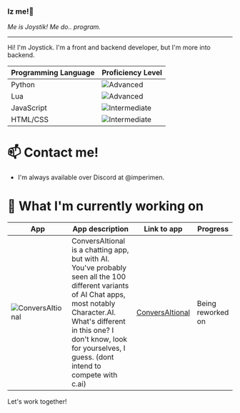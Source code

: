 ### Iz me!👋
*Me is Joystik! Me do.. program.*

---
Hi! I'm Joystick. I'm a front and backend developer, but I'm more into backend.

| Programming Language | Proficiency Level   |
|-----------------------|---------------------|
| Python                | ![Advanced](https://progress-bar.dev/87/)   |
| Lua                   | ![Advanced](https://progress-bar.dev/90/)   |
| JavaScript           | ![Intermediate](https://progress-bar.dev/73/)   |
| HTML/CSS              | ![Intermediate](https://progress-bar.dev/73/)   |

# 📫 Contact me!
- I'm always available over Discord at @imperimen.

# 🔭 What I'm currently working on

| App | App description | Link to app | Progress |
|-----|-----------------|-------------|----------|
| ![ConversAItional](https://github.com/Joystickplays/Joystickplays/assets/61606869/21993e77-c7cc-46d0-b995-e8bcd60ccb73) | ConversAItional is a chatting app, but with AI. You've probably seen all the 100 different variants of AI Chat apps, most notably Character.AI. What's different in this one? I don't know, look for yourselves, I guess. (dont intend to compete with c.ai) | [ConversAItional](https://cv-ai.goteamstudios.xyz) | Being reworked on |

Let's work together!

<!--
**Joystickplays/Joystickplays** is a ✨ _special_ ✨ repository because its `README.md` (this file) appears on your GitHub profile.

Here are some ideas to get you started:

- 🔭 I’m currently working on ...
- 🌱 I’m currently learning ...
- 👯 I’m looking to collaborate on ...
- 🤔 I’m looking for help with ...
- 💬 Ask me about ...
- 📫 How to reach me: ...
- 😄 Pronouns: ...
- ⚡ Fun fact: ...
-->
